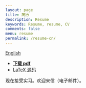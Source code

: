 ```yaml
---
layout: page
title: 简历
description: Resume
keywords: Resume, resume, CV
comments: false
menu: resume
permalink: /resume-cn/
---
```


[English](../resume/)

+ [__下载 pdf__](https://raw.githubusercontent.com/ice1000/resume/master/resume-cn.pdf)
+ [LaTeX 源码](https://raw.githubusercontent.com/ice1000/resume/master/resume-cn.tex)

现在接受实习。欢迎来信（电子邮件）。
